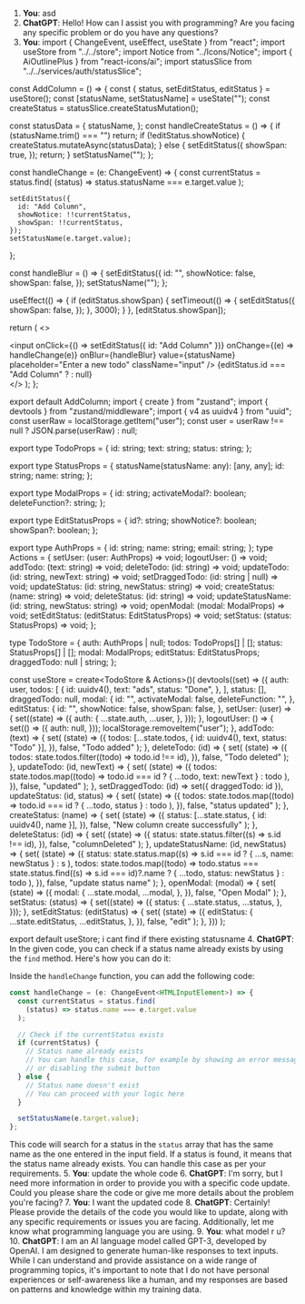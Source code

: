 1. **You**: asd
2. **ChatGPT**: Hello! How can I assist you with programming? Are you facing any specific problem or do you have any questions?
3. **You**: import { ChangeEvent, useEffect, useState } from "react";
import useStore from "../../store";
import Notice from "../Icons/Notice";
import { AiOutlinePlus } from "react-icons/ai";
import statusSlice from "../../services/auth/statusSlice";

const AddColumn = () => {
  const { status, setEditStatus, editStatus } = useStore();
  const [statusName, setStatusName] = useState("");
  const createStatus = statusSlice.createStatusMutation();

  const statusData = {
    statusName,
  };
  const handleCreateStatus = () => {
    if (statusName.trim() === "") return;
    if (!editStatus.showNotice) {
      createStatus.mutateAsync(statusData);
    } else {
      setEditStatus({
        showSpan: true,
      });
      return;
    }
    setStatusName("");
  };

  const handleChange = (e: ChangeEvent<HTMLInputElement>) => {
    const currentStatus = status.find(
      (status) => status.statusName === e.target.value
    );

    setEditStatus({
      id: "Add Column",
      showNotice: !!currentStatus,
      showSpan: !!currentStatus,
    });
    setStatusName(e.target.value);
  };

  const handleBlur = () => {
    setEditStatus({
      id: "",
      showNotice: false,
      showSpan: false,
    });
    setStatusName("");
  };

  useEffect(() => {
    if (editStatus.showSpan) {
      setTimeout(() => {
        setEditStatus({
          showSpan: false,
        });
      }, 3000);
    }
  }, [editStatus.showSpan]);

  return (
    <>
      <div className="column">
        <div className="flex items-center">
          <input
            onClick={() => setEditStatus({ id: "Add Column" })}
            onChange={(e) => handleChange(e)}
            onBlur={handleBlur}
            value={statusName}
            placeholder="Enter a new todo"
            className="input"
          />
          {editStatus.id === "Add Column" ? <Notice /> : null}
          <AiOutlinePlus
            className="button  text-3xl text-white"
            onMouseDown={handleCreateStatus}
          />
        </div>
      </div>
    </>
  );
};

export default AddColumn;
import { create } from "zustand";
import { devtools } from "zustand/middleware";
import { v4 as uuidv4 } from "uuid";
const userRaw = localStorage.getItem("user");
const user = userRaw !== null ? JSON.parse(userRaw) : null;

export type TodoProps = {
  id: string;
  text: string;
  status: string;
};

export type StatusProps = {
  statusName(statusName: any): [any, any];
  id: string;
  name: string;
};

export type ModalProps = {
  id: string;
  activateModal?: boolean;
  deleteFunction?: string;
};

export type EditStatusProps = {
  id?: string;
  showNotice?: boolean;
  showSpan?: boolean;
};

export type AuthProps = {
  id: string;
  name: string;
  email: string;
};
type Actions = {
  setUser: (user: AuthProps) => void;
  logoutUser: () => void;
  addTodo: (text: string) => void;
  deleteTodo: (id: string) => void;
  updateTodo: (id: string, newText: string) => void;
  setDraggedTodo: (id: string | null) => void;
  updateStatus: (id: string, newStatus: string) => void;
  createStatus: (name: string) => void;
  deleteStatus: (id: string) => void;
  updateStatusName: (id: string, newStatus: string) => void;
  openModal: (modal: ModalProps) => void;
  setEditStatus: (editStatus: EditStatusProps) => void;
  setStatus: (status: StatusProps) => void;
};

type TodoStore = {
  auth: AuthProps | null;
  todos: TodoProps[] | [];
  status: StatusProps[] | [];
  modal: ModalProps;
  editStatus: EditStatusProps;
  draggedTodo: null | string;
};

const useStore = create<TodoStore & Actions>()(
  devtools((set) => ({
    auth: user,
    todos: [
      {
        id: uuidv4(),
        text: "ads",
        status: "Done",
      },
    ],
    status: [],
    draggedTodo: null,
    modal: {
      id: "",
      activateModal: false,
      deleteFunction: "",
    },
    editStatus: {
      id: "",
      showNotice: false,
      showSpan: false,
    },
    setUser: (user) => {
      set((state) => ({
        auth: {
          ...state.auth,
          ...user,
        },
      }));
    },
    logoutUser: () => {
      set(() => ({
        auth: null,
      }));
      localStorage.removeItem("user");
    },
    addTodo: (text) => {
      set(
        (state) => ({
          todos: [...state.todos, { id: uuidv4(), text, status: "Todo" }],
        }),
        false,
        "Todo added"
      );
    },
    deleteTodo: (id) => {
      set(
        (state) => ({
          todos: state.todos.filter((todo) => todo.id !== id),
        }),
        false,
        "Todo deleted"
      );
    },
    updateTodo: (id, newText) => {
      set(
        (state) => ({
          todos: state.todos.map((todo) =>
            todo.id === id ? { ...todo, text: newText } : todo
          ),
        }),
        false,
        "updated"
      );
    },
    setDraggedTodo: (id) => set({ draggedTodo: id }),
    updateStatus: (id, status) => {
      set(
        (state) => ({
          todos: state.todos.map((todo) =>
            todo.id === id ? { ...todo, status } : todo
          ),
        }),
        false,
        "status updated"
      );
    },
    createStatus: (name) => {
      set(
        (state) => ({
          status: [...state.status, { id: uuidv4(), name }],
        }),
        false,
        "New column create successfully"
      );
    },
    deleteStatus: (id) => {
      set(
        (state) => ({
          status: state.status.filter((s) => s.id !== id),
        }),
        false,
        "columnDeleted"
      );
    },
    updateStatusName: (id, newStatus) => {
      set(
        (state) => ({
          status: state.status.map((s) =>
            s.id === id ? { ...s, name: newStatus } : s
          ),
          todos: state.todos.map((todo) =>
            todo.status === state.status.find((s) => s.id === id)?.name
              ? { ...todo, status: newStatus }
              : todo
          ),
        }),
        false,
        "update status name"
      );
    },
    openModal: (modal) => {
      set(
        (state) => ({
          modal: {
            ...state.modal,
            ...modal,
          },
        }),
        false,
        "Open Modal"
      );
    },
    setStatus: (status) => {
      set((state) => ({
        status: {
          ...state.status,
          ...status,
        },
      }));
    },
    setEditStatus: (editStatus) => {
      set(
        (state) => ({
          editStatus: {
            ...state.editStatus,
            ...editStatus,
          },
        }),
        false,
        "edit"
      );
    },
  }))
);

export default useStore;
i cant find if there existing statusname
4. **ChatGPT**: In the given code, you can check if a status name already exists by using the `find` method. Here's how you can do it:

Inside the `handleChange` function, you can add the following code:

```javascript
const handleChange = (e: ChangeEvent<HTMLInputElement>) => {
  const currentStatus = status.find(
    (status) => status.name === e.target.value
  );

  // Check if the currentStatus exists
  if (currentStatus) {
    // Status name already exists
    // You can handle this case, for example by showing an error message
    // or disabling the submit button
  } else {
    // Status name doesn't exist
    // You can proceed with your logic here
  }

  setStatusName(e.target.value);
};
```

This code will search for a status in the `status` array that has the same name as the one entered in the input field. If a status is found, it means that the status name already exists. You can handle this case as per your requirements.
5. **You**: update the whole code
6. **ChatGPT**: I'm sorry, but I need more information in order to provide you with a specific code update. Could you please share the code or give me more details about the problem you're facing?
7. **You**: I want the updated code
8. **ChatGPT**: Certainly! Please provide the details of the code you would like to update, along with any specific requirements or issues you are facing. Additionally, let me know what programming language you are using.
9. **You**: what model r u?
10. **ChatGPT**: I am an AI language model called GPT-3, developed by OpenAI. I am designed to generate human-like responses to text inputs. While I can understand and provide assistance on a wide range of programming topics, it's important to note that I do not have personal experiences or self-awareness like a human, and my responses are based on patterns and knowledge within my training data.
